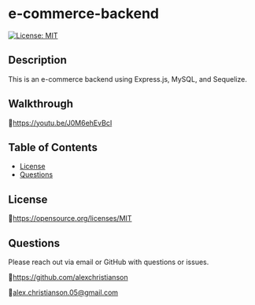 # e-commerce-backend

[![License: MIT](https://img.shields.io/badge/License-MIT-yellow.svg)](https://opensource.org/licenses/MIT)

## Description 
This is an e-commerce backend using Express.js, MySQL, and Sequelize. 

## Walkthrough
:link:https://youtu.be/J0M6ehEvBcI

## Table of Contents
* [License](#license)
* [Questions](#questions)

## License
🔗https://opensource.org/licenses/MIT

## Questions
Please reach out via email or GitHub with questions or issues.

🔗https://github.com/alexchristianson

📧alex.christianson.05@gmail.com
